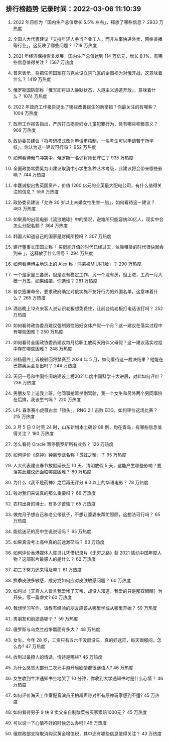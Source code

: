 
## 排行榜趋势 记录时间：2022-03-06 11:10:39
  
  1. 2022 年目标为「国内生产总值增长 5.5% 左右」，释放了哪些信息？ 2933 万热度
    
  2. 全国人大代表建议「支持年轻人争当产业工人，而非从事快递外卖、网络直播等行业」，这反映了哪些问题？ 1718 万热度
    
  3. 2021 年经济保持恢复发展，国内生产总值达到 114 万亿元，增长 8.1%，有哪些信息值得关注？ 1567 万热度
    
  4. 普京表示，将把任何国家在乌克兰设立禁飞区的企图视为对俄开战，这意味着什么？ 1419 万热度
    
  5. 俄罗斯国防部称「俄军即将进入静默状态，人道主义通道开放」，意味着什么？ 1074 万热度
    
  6. 2022 年政府工作报告提出了哪些改善民生的新举措？你最关注的有哪些？ 1004 万热度
    
  7. 政府工作报告指出，严厉打击拐卖妇女儿童犯罪行为，具有哪些积极意义？ 969 万热度
    
  8. 政协委员建议「将考研模式改为申请审核制，一名考生可以申请若干所学校」，你认为这一建议可行吗？ 952 万热度
    
  9. 如何看待俄乌冲突中，俄罗斯一名少将师长阵亡？ 935 万热度
    
  10. 全国政协常委吴为山建议取消中小学生各种艺术考级，此建议将会带来哪些影响？ 744 万热度
    
  11. 李嘉诚拟出售英国资产，价值 1260 亿元的全英最大配电公司，有什么值得关注的信息？ 559 万热度
    
  12. 政协委员建议「允许 30 岁以上未婚女性生育一胎」，如何看待这一建议？ 463 万热度
    
  13. 如果真的出现电影《流浪地球》中的情况，避难所只能容纳30亿人，现实中会怎么分配名额？ 364 万热度
    
  14. 韩国人知道自己的国家是财阀所控吗？ 307 万热度
    
  15. 建行董事长田国立称「 买房能升值的时代已经过去，依靠租赁的时代很快就会到来 」，这释放了什么信号？ 294 万热度
    
  16. 如何看待博主地球上的 Alex 称「鸿蒙被MIUI打脸」？ 290 万热度
    
  17. 一个是家里三套房，但是没有稳定工作，另一个没有房，但上进，工资一月大概一万五，如果结婚，你选谁？ 281 万热度
    
  18. 普京签署命令，要求政府确定对俄实施不友好行为的外国名单，这意味着什么？ 265 万热度
    
  19. 酒店晚上12点来客人说认识老板想免费住，让前台给老板打电话该打吗？ 252 万热度
    
  20. 如何看待政协委员建议强制男性陪妇女休产假一个月？这一建议在落实过程中有哪些困难？ 250 万热度
    
  21. 如何看待全国政协委员建议每月给职工放两天陪伴父母假？这一建议落实过程中存在哪些困难？ 248 万热度
    
  22. 孙杨最终上诉被驳回将禁赛至 2024 年 5 月，如何看待这一裁决结果？他能在巴黎奥运会复出吗？ 244 万热度
    
  23. 天问一号和中国空间站建设上榜2021年度中国科学十大进展，对此如何评价？ 236 万热度
    
  24. 男朋友早上送我上班，他同事抢着坐副驾驶，我一个女生和另外两个男同事挤在后排，我该生气吗？ 220 万热度
    
  25. LPL 春季赛小虎薇古丝「锁头」，RNG 2:1 击败 EDG，如何评价这场比赛？ 215 万热度
    
  26. 3 月 5 日 0 时至 24 时，山东新增本土确诊 88 例，均在青岛，有哪些信息值得关注？ 160 万热度
    
  27. 怎么看待 Oracle 暂停俄罗斯所有业务？ 126 万热度
    
  28. 如何评价《原神》钟离专武名称「贯虹之槊」？ 95 万热度
    
  29. 人大代表建议春节放假延长至 10 天、清明放假 5 天，这能产生哪些影响？要落实此建议还面临哪些困难？ 89 万热度
    
  30. 为什么《我不是药神》之后再无评分 9.0 以上的华语电影？ 78 万热度
    
  31. 钱对我们来说真的那么重要吗？ 66 万热度
    
  32. 农村出身的博士，有多少苦恼？ 65 万热度
    
  33. 做完月子想自己和老公带孩子，不想让婆婆来帮忙照顾，这想法可行吗？ 65 万热度
    
  34. 能给迷茫的高中生说说话吗？ 65 万热度
    
  35. 如果真没考上高中真的前途渺茫吗？ 63 万热度
    
  36. 如何评价香港媒体人陈贝儿凭借纪录片《无穷之路》获 2021 感动中国年度人物？这部影片最感人的是什么？ 62 万热度
    
  37. 初二下努力还来得及嘛？ 61 万热度
    
  38. 换季皮肤多敏感，成分党如何应对皮肤敏感问题？ 60 万热度
    
  39. 如何以［天宫人人皆言我爱惨了天帝，却没人知道，我爱的只是那双眼睛］为开头，写一篇虐文? 60 万热度
    
  40. 我想学习写作，请教有经验的朋友应该从哪里学或从哪里开始？ 59 万热度
    
  41. 男朋友和前途选哪个？ 59 万热度
    
  42. 俄罗斯与乌克兰战争赢面有多大？ 48 万热度
    
  43. 女生，今年 28 岁，工资只有五六千没房没车，真的好迷茫，每天很郁闷，怎么办? 47 万热度
    
  44. 收到过最撩人的情话，情诗是哪些? 46 万热度
    
  45. 为什么感觉大部分二次元手游开局剧情都很谜语人? 46 万热度
    
  46. 女生收到牛津通知书坐地哭了 10 分钟，你收到大学通知书时是什么心情？ 46 万热度
    
  47. 如何评价海天工作室配音演员王柏超声称对所有原神玩家感到不适? 45 万热度
    
  48. 如何看待男子 9 块 9 卖父亲自制酸菜被买家索赔1000元？ 45 万热度
    
  49. 可以说一下心情不好的时候怎么办吗? 45 万热度
    
  50. 俄财政部支持取消购买黄金增值税，其中还有哪些信息值得关注？ 43 万热度
    